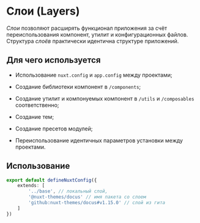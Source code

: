 # Слои (Layers)

_Cлои_ позволяют расширять функционал приложения за счёт переиспользования компонент, утилит и конфигурационных файлов. Структура _слоёв_ практически идентична структуре приложений.

## Для чего используется

- Использование `nuxt.config` и `app.config` между проектами;

- Создание библиотеки компонент в `/components`;

- Создание утилит и компонуемых компонент в `/utils` и `/composables` соответственно;

- Создание тем;

- Создание пресетов модулей;

- Переиспользование идентичных параметров установки между проектами.

## Использование

```typescript
export default defineNuxtConfig({
    extends: [
        '../base', // локальный слой,
        '@nuxt-themes/docus' // имя пакета со слоем
        'github:nuxt-themes/docus#v1.15.0' // слой из гита
    ]
})
```
